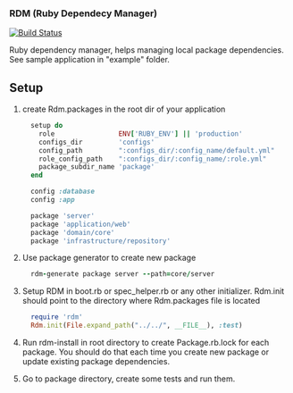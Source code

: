 ### RDM (Ruby Dependecy Manager)


[![Build Status](https://travis-ci.org/mindreframer/rdm.svg?branch=master)](http://travis-ci.org/mindreframer/rdm)


Ruby dependency manager, helps managing local package dependencies.
See sample application in "example" folder.


## Setup
1. create Rdm.packages in the root dir of your application
    ```ruby
      setup do
        role                ENV['RUBY_ENV'] || 'production'
        configs_dir         'configs'
        config_path         ":configs_dir/:config_name/default.yml"
        role_config_path    ":configs_dir/:config_name/:role.yml"
        package_subdir_name 'package'
      end

      config :database
      config :app

      package 'server'
      package 'application/web'
      package 'domain/core'
      package 'infrastructure/repository'
    ```

1. Use package generator to create new package

    ```ruby
      rdm-generate package server --path=core/server
    ```

1. Setup RDM in boot.rb or spec_helper.rb or any other initializer. Rdm.init should point to the directory where Rdm.packages file is located

    ```ruby
      require 'rdm'
      Rdm.init(File.expand_path("../../", __FILE__), :test)
    ```

1. Run rdm-install in root directory to create Package.rb.lock for each package. You should do that each time you create new package or update existing package dependencies.

1. Go to package directory, create some tests and run them.
